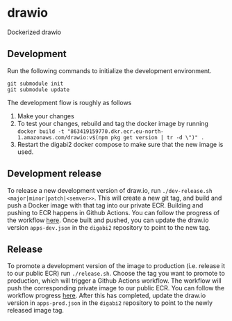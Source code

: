 # drawio
Dockerized drawio

## Development

Run the following commands to initialize the development environment.

```
git submodule init
git submodule update
```

The development flow is roughly as follows

1. Make your changes
2. To test your changes, rebuild and tag the docker image by running `docker build -t "863419159770.dkr.ecr.eu-north-1.amazonaws.com/drawio:v$(npm pkg get version | tr -d \")" .`
3. Restart the digabi2 docker compose to make sure that the new image is used.

## Development release

To release a new development version of draw.io, run `./dev-release.sh <major|minor|patch|<semver>>`. This will create a new git tag, and build and push a Docker image with that tag into our private ECR. Building and pushing to ECR happens in Github Actions. You can follow the progress of the workflow [here](https://github.com/digabi/drawio/actions/workflows/dev-release.yml). Once built and pushed, you can update the draw.io version `apps-dev.json` in the `digabi2` repository to point to the new tag.

## Release

To promote a development version of the image to production (i.e. release it to our public ECR) run `./release.sh`. Choose the tag you want to promote to production, which will trigger a Github Actions workflow. The workflow will push the corresponding private image to our public ECR. You can follow the workflow progress [here](https://github.com/digabi/drawio/actions/workflows/manual-prod-release.yml). After this has completed, update the draw.io version in `apps-prod.json` in the `digabi2` repository to point to the newly released image tag.